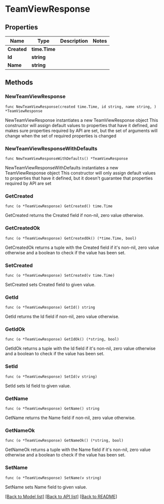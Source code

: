 # TeamViewResponse

## Properties

Name | Type | Description | Notes
------------ | ------------- | ------------- | -------------
**Created** | **time.Time** |  | 
**Id** | **string** |  | 
**Name** | **string** |  | 

## Methods

### NewTeamViewResponse

`func NewTeamViewResponse(created time.Time, id string, name string, ) *TeamViewResponse`

NewTeamViewResponse instantiates a new TeamViewResponse object
This constructor will assign default values to properties that have it defined,
and makes sure properties required by API are set, but the set of arguments
will change when the set of required properties is changed

### NewTeamViewResponseWithDefaults

`func NewTeamViewResponseWithDefaults() *TeamViewResponse`

NewTeamViewResponseWithDefaults instantiates a new TeamViewResponse object
This constructor will only assign default values to properties that have it defined,
but it doesn't guarantee that properties required by API are set

### GetCreated

`func (o *TeamViewResponse) GetCreated() time.Time`

GetCreated returns the Created field if non-nil, zero value otherwise.

### GetCreatedOk

`func (o *TeamViewResponse) GetCreatedOk() (*time.Time, bool)`

GetCreatedOk returns a tuple with the Created field if it's non-nil, zero value otherwise
and a boolean to check if the value has been set.

### SetCreated

`func (o *TeamViewResponse) SetCreated(v time.Time)`

SetCreated sets Created field to given value.


### GetId

`func (o *TeamViewResponse) GetId() string`

GetId returns the Id field if non-nil, zero value otherwise.

### GetIdOk

`func (o *TeamViewResponse) GetIdOk() (*string, bool)`

GetIdOk returns a tuple with the Id field if it's non-nil, zero value otherwise
and a boolean to check if the value has been set.

### SetId

`func (o *TeamViewResponse) SetId(v string)`

SetId sets Id field to given value.


### GetName

`func (o *TeamViewResponse) GetName() string`

GetName returns the Name field if non-nil, zero value otherwise.

### GetNameOk

`func (o *TeamViewResponse) GetNameOk() (*string, bool)`

GetNameOk returns a tuple with the Name field if it's non-nil, zero value otherwise
and a boolean to check if the value has been set.

### SetName

`func (o *TeamViewResponse) SetName(v string)`

SetName sets Name field to given value.



[[Back to Model list]](../README.md#documentation-for-models) [[Back to API list]](../README.md#documentation-for-api-endpoints) [[Back to README]](../README.md)


